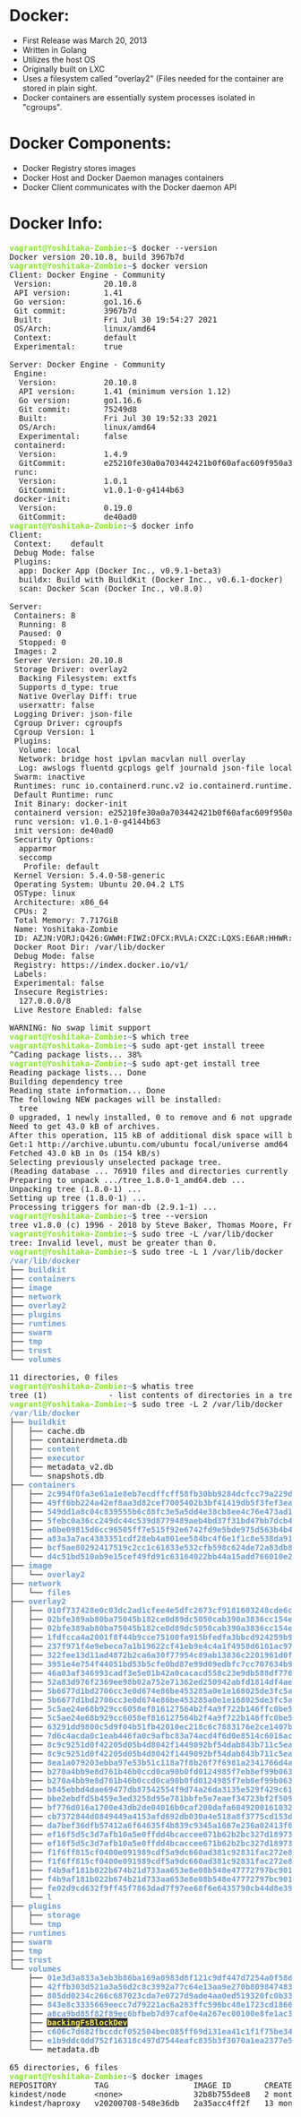 # Docker:

- First Release was March 20, 2013
- Written in Golang
- Utilizes the host OS
- Originally built on LXC
- Uses a filesystem called "overlay2" (Files needed for the container are stored in plain sight.
- Docker containers are essentially system processes isolated in "cgroups".

# Docker Components:

- Docker Registry stores images
- Docker Host and Docker Daemon manages containers
- Docker Client communicates with the Docker daemon API

# Docker Info:

<pre><font color="#8AE234"><b>vagrant@Yoshitaka-Zombie</b></font>:<font color="#729FCF"><b>~</b></font>$ docker --version
Docker version 20.10.8, build 3967b7d
<font color="#8AE234"><b>vagrant@Yoshitaka-Zombie</b></font>:<font color="#729FCF"><b>~</b></font>$ docker version
Client: Docker Engine - Community
 Version:           20.10.8
 API version:       1.41
 Go version:        go1.16.6
 Git commit:        3967b7d
 Built:             Fri Jul 30 19:54:27 2021
 OS/Arch:           linux/amd64
 Context:           default
 Experimental:      true

Server: Docker Engine - Community
 Engine:
  Version:          20.10.8
  API version:      1.41 (minimum version 1.12)
  Go version:       go1.16.6
  Git commit:       75249d8
  Built:            Fri Jul 30 19:52:33 2021
  OS/Arch:          linux/amd64
  Experimental:     false
 containerd:
  Version:          1.4.9
  GitCommit:        e25210fe30a0a703442421b0f60afac609f950a3
 runc:
  Version:          1.0.1
  GitCommit:        v1.0.1-0-g4144b63
 docker-init:
  Version:          0.19.0
  GitCommit:        de40ad0
<font color="#8AE234"><b>vagrant@Yoshitaka-Zombie</b></font>:<font color="#729FCF"><b>~</b></font>$ docker info
Client:
 Context:    default
 Debug Mode: false
 Plugins:
  app: Docker App (Docker Inc., v0.9.1-beta3)
  buildx: Build with BuildKit (Docker Inc., v0.6.1-docker)
  scan: Docker Scan (Docker Inc., v0.8.0)

Server:
 Containers: 8
  Running: 8
  Paused: 0
  Stopped: 0
 Images: 2
 Server Version: 20.10.8
 Storage Driver: overlay2
  Backing Filesystem: extfs
  Supports d_type: true
  Native Overlay Diff: true
  userxattr: false
 Logging Driver: json-file
 Cgroup Driver: cgroupfs
 Cgroup Version: 1
 Plugins:
  Volume: local
  Network: bridge host ipvlan macvlan null overlay
  Log: awslogs fluentd gcplogs gelf journald json-file local logentries splunk syslog
 Swarm: inactive
 Runtimes: runc io.containerd.runc.v2 io.containerd.runtime.v1.linux
 Default Runtime: runc
 Init Binary: docker-init
 containerd version: e25210fe30a0a703442421b0f60afac609f950a3
 runc version: v1.0.1-0-g4144b63
 init version: de40ad0
 Security Options:
  apparmor
  seccomp
   Profile: default
 Kernel Version: 5.4.0-58-generic
 Operating System: Ubuntu 20.04.2 LTS
 OSType: linux
 Architecture: x86_64
 CPUs: 2
 Total Memory: 7.717GiB
 Name: Yoshitaka-Zombie
 ID: AZJN:VORJ:Q426:GWWH:FIWZ:OFCX:RVLA:CXZC:LQXS:E6AR:HHWR:N3B2
 Docker Root Dir: /var/lib/docker
 Debug Mode: false
 Registry: https://index.docker.io/v1/
 Labels:
 Experimental: false
 Insecure Registries:
  127.0.0.0/8
 Live Restore Enabled: false

WARNING: No swap limit support
<font color="#8AE234"><b>vagrant@Yoshitaka-Zombie</b></font>:<font color="#729FCF"><b>~</b></font>$ which tree
<font color="#8AE234"><b>vagrant@Yoshitaka-Zombie</b></font>:<font color="#729FCF"><b>~</b></font>$ sudo apt-get install treee
^Cading package lists... 38%
<font color="#8AE234"><b>vagrant@Yoshitaka-Zombie</b></font>:<font color="#729FCF"><b>~</b></font>$ sudo apt-get install tree
Reading package lists... Done
Building dependency tree       
Reading state information... Done
The following NEW packages will be installed:
  tree
0 upgraded, 1 newly installed, 0 to remove and 6 not upgraded.
Need to get 43.0 kB of archives.
After this operation, 115 kB of additional disk space will be used.
Get:1 http://archive.ubuntu.com/ubuntu focal/universe amd64 tree amd64 1.8.0-1 [43.0 kB]
Fetched 43.0 kB in 0s (154 kB/s)
Selecting previously unselected package tree.
(Reading database ... 76910 files and directories currently installed.)
Preparing to unpack .../tree_1.8.0-1_amd64.deb ...
Unpacking tree (1.8.0-1) ...
Setting up tree (1.8.0-1) ...
Processing triggers for man-db (2.9.1-1) ...
<font color="#8AE234"><b>vagrant@Yoshitaka-Zombie</b></font>:<font color="#729FCF"><b>~</b></font>$ tree --version
tree v1.8.0 (c) 1996 - 2018 by Steve Baker, Thomas Moore, Francesc Rocher, Florian Sesser, Kyosuke Tokoro 
<font color="#8AE234"><b>vagrant@Yoshitaka-Zombie</b></font>:<font color="#729FCF"><b>~</b></font>$ sudo tree -L /var/lib/docker
tree: Invalid level, must be greater than 0.
<font color="#8AE234"><b>vagrant@Yoshitaka-Zombie</b></font>:<font color="#729FCF"><b>~</b></font>$ sudo tree -L 1 /var/lib/docker
<font color="#729FCF"><b>/var/lib/docker</b></font>
├── <font color="#729FCF"><b>buildkit</b></font>
├── <font color="#729FCF"><b>containers</b></font>
├── <font color="#729FCF"><b>image</b></font>
├── <font color="#729FCF"><b>network</b></font>
├── <font color="#729FCF"><b>overlay2</b></font>
├── <font color="#729FCF"><b>plugins</b></font>
├── <font color="#729FCF"><b>runtimes</b></font>
├── <font color="#729FCF"><b>swarm</b></font>
├── <font color="#729FCF"><b>tmp</b></font>
├── <font color="#729FCF"><b>trust</b></font>
└── <font color="#729FCF"><b>volumes</b></font>

11 directories, 0 files
<font color="#8AE234"><b>vagrant@Yoshitaka-Zombie</b></font>:<font color="#729FCF"><b>~</b></font>$ whatis tree
tree (1)             - list contents of directories in a tree-like format.
<font color="#8AE234"><b>vagrant@Yoshitaka-Zombie</b></font>:<font color="#729FCF"><b>~</b></font>$ sudo tree -L 2 /var/lib/docker
<font color="#729FCF"><b>/var/lib/docker</b></font>
├── <font color="#729FCF"><b>buildkit</b></font>
│   ├── cache.db
│   ├── containerdmeta.db
│   ├── <font color="#729FCF"><b>content</b></font>
│   ├── <font color="#729FCF"><b>executor</b></font>
│   ├── metadata_v2.db
│   └── snapshots.db
├── <font color="#729FCF"><b>containers</b></font>
│   ├── <font color="#729FCF"><b>2c994f0fa3e61a1e8eb7ecdffcff58fb30bb9284dcfcc79a229d9c51e42daf72</b></font>
│   ├── <font color="#729FCF"><b>49ff6bb224a42ef8aa3d82cef7005402b3bf41419db5f3fef3eac67e9b5f4c00</b></font>
│   ├── <font color="#729FCF"><b>549dd1a8c04c839555b6c88fc3e5a5dd4e38cb8ee4c76e473ad1397a2c5e6780</b></font>
│   ├── <font color="#729FCF"><b>5febc0a36cc249dc44c539d8779489aeb4bd37f31bd47bb7dcb47507112a6360</b></font>
│   ├── <font color="#729FCF"><b>a0be09815d6cc96505ff7e515f92e6742fd9e5bde975d563b4b40ed3c5e20f46</b></font>
│   ├── <font color="#729FCF"><b>a83a3a7ac4383351cdf28eb4a801ee584bc4f6e1f1c8e538da911a6fa95bfd66</b></font>
│   ├── <font color="#729FCF"><b>bcf5ae80292417519c2cc1c61833e532cfb598c624de72a83db8cd5474554c89</b></font>
│   └── <font color="#729FCF"><b>d4c51bd510ab9e15cef49fd91c63164022bb44a15add766010e20c90b38e3f3f</b></font>
├── <font color="#729FCF"><b>image</b></font>
│   └── <font color="#729FCF"><b>overlay2</b></font>
├── <font color="#729FCF"><b>network</b></font>
│   └── <font color="#729FCF"><b>files</b></font>
├── <font color="#729FCF"><b>overlay2</b></font>
│   ├── <font color="#729FCF"><b>010f737428e0c03dc2ad1cfee4e5dfc2673cf9181603248cde6c5bf7d773808a</b></font>
│   ├── <font color="#729FCF"><b>02bfe389ab80ba75045b182ce0d89dc5050cab390a3836cc154e4255fedf9ca4</b></font>
│   ├── <font color="#729FCF"><b>02bfe389ab80ba75045b182ce0d89dc5050cab390a3836cc154e4255fedf9ca4-init</b></font>
│   ├── <font color="#729FCF"><b>1fdfcca4a2001f8f44b9cce75100fa915bfedfa3bbcd924259b9cda2ea85c203</b></font>
│   ├── <font color="#729FCF"><b>237f971f4e9ebeca7a1b19622cf41eb9e4c4a1f4958d6161ac97b9c273d85e81</b></font>
│   ├── <font color="#729FCF"><b>322fee13d11ad4872b2ca6a30f77954c89ab13836c2201961d0f19b6e926ca17</b></font>
│   ├── <font color="#729FCF"><b>3951e4e754f44051bd53b5cfe0bd87e99d09edbfc7cc707634b9761801acac5a</b></font>
│   ├── <font color="#729FCF"><b>46a03af346993cadf3e5e01b42a0cacacd558c23e9db588df776c6420fde0743</b></font>
│   ├── <font color="#729FCF"><b>52a83d976f2369ee98b02a752e71362ed250942abfd1814df4ae77e961526276</b></font>
│   ├── <font color="#729FCF"><b>5b6677d1bd2706cc3e0d674e86be453285a0e1e168025de3fc5a3c0c4c1e9ba5</b></font>
│   ├── <font color="#729FCF"><b>5b6677d1bd2706cc3e0d674e86be453285a0e1e168025de3fc5a3c0c4c1e9ba5-init</b></font>
│   ├── <font color="#729FCF"><b>5c5ae24e68b929cc6058ef816127564b2f4a9f722b146ffc0be524c690bb966a</b></font>
│   ├── <font color="#729FCF"><b>5c5ae24e68b929cc6058ef816127564b2f4a9f722b146ffc0be524c690bb966a-init</b></font>
│   ├── <font color="#729FCF"><b>63291dd9800c5d9f04b51fb42010ec218c6c7883176e2ce1407bb5a39eb5bc89</b></font>
│   ├── <font color="#729FCF"><b>7d6c4acda0c1eab446fa0c9afbc83a74acd4f6d0e8514c6016acee75088b4330</b></font>
│   ├── <font color="#729FCF"><b>8c9c9251d0f42205d05b4d8042f1449092bf54dab843b711c5ea38e706615b42</b></font>
│   ├── <font color="#729FCF"><b>8c9c9251d0f42205d05b4d8042f1449092bf54dab843b711c5ea38e706615b42-init</b></font>
│   ├── <font color="#729FCF"><b>8ea1a079203ebba97e53b51c118a7f8b26f7f6981a2341766d4ab0d73f208d83</b></font>
│   ├── <font color="#729FCF"><b>b270a4bb9e8d761b46b0ccd0ca90b0fd0124985f7eb8ef99b063aa3d2d109d9d</b></font>
│   ├── <font color="#729FCF"><b>b270a4bb9e8d761b46b0ccd0ca90b0fd0124985f7eb8ef99b063aa3d2d109d9d-init</b></font>
│   ├── <font color="#729FCF"><b>b845ebbd4dae69477db87542554f9d74a26da3135e529f429c61aba36ca0a4d3</b></font>
│   ├── <font color="#729FCF"><b>bbe2ebdfd5b459e3ed3258d95e781bbfe5e7eaef34723bf2f509e5d1f0d9dbd6</b></font>
│   ├── <font color="#729FCF"><b>bf776d016a1700e43db2de04016b0caf200dafa6049200161032d89cf123e718</b></font>
│   ├── <font color="#729FCF"><b>cb7372844d0849449a4153afd692db030a4e518a8f3775cd153d7c0e64736628</b></font>
│   ├── <font color="#729FCF"><b>da7bef36dfb57412a6f64635f4b839c9345a1667e236a02413f6fb4430cde398</b></font>
│   ├── <font color="#729FCF"><b>ef16f5d5c3d7afb10a5e0ffdd4bcaccee671b62b2bc327d18973926b18459525</b></font>
│   ├── <font color="#729FCF"><b>ef16f5d5c3d7afb10a5e0ffdd4bcaccee671b62b2bc327d18973926b18459525-init</b></font>
│   ├── <font color="#729FCF"><b>f1f6ff815cf0400e091989cdf5a9dc660ad381c92831fac272e83dff3381d093</b></font>
│   ├── <font color="#729FCF"><b>f1f6ff815cf0400e091989cdf5a9dc660ad381c92831fac272e83dff3381d093-init</b></font>
│   ├── <font color="#729FCF"><b>f4b9af181b022b674b21d733aa653e8e08b548e47772797bc90181adc78829c4</b></font>
│   ├── <font color="#729FCF"><b>f4b9af181b022b674b21d733aa653e8e08b548e47772797bc90181adc78829c4-init</b></font>
│   ├── <font color="#729FCF"><b>fe02d9cd632f9ff45f7863dad7f97ee68f6e6435790cb44d8e395ba2a6a3e83a</b></font>
│   └── <font color="#729FCF"><b>l</b></font>
├── <font color="#729FCF"><b>plugins</b></font>
│   ├── <font color="#729FCF"><b>storage</b></font>
│   └── <font color="#729FCF"><b>tmp</b></font>
├── <font color="#729FCF"><b>runtimes</b></font>
├── <font color="#729FCF"><b>swarm</b></font>
├── <font color="#729FCF"><b>tmp</b></font>
├── <font color="#729FCF"><b>trust</b></font>
└── <font color="#729FCF"><b>volumes</b></font>
    ├── <font color="#729FCF"><b>01e3d3a833a3eb3b86ba169a0983d8f121c9df447d7254a0f58dcea289faf605</b></font>
    ├── <font color="#729FCF"><b>42ffb303d521a3a56d2c8c3992a77c64e13aa9e270b8098474835a7fc41a161f</b></font>
    ├── <font color="#729FCF"><b>805dd0234c266c687023cda7e0727d9ade4aa0ed519320fc0b337ed6acea2778</b></font>
    ├── <font color="#729FCF"><b>843e8c3335669eecc7d79221ac6a283ffc596bc48e1723cd1866a90cc6a9671e</b></font>
    ├── <font color="#729FCF"><b>a8ca9bd85f82f89ec6bfbeb7d97caf0e4a267ec00100e8fe1ac340d4e9d82159</b></font>
    ├── <span style="background-color:#2E3436"><font color="#FCE94F"><b>backingFsBlockDev</b></font></span>
    ├── <font color="#729FCF"><b>c606c7d682fbccdcf052504bec085ff69d131ea41c1f1f75be346a8e57fe45ad</b></font>
    ├── <font color="#729FCF"><b>e1b9ddc0dd752f16318c497d7544eafc835b3f3070a1ea2377e589a759af3bad</b></font>
    └── metadata.db

65 directories, 6 files
<font color="#8AE234"><b>vagrant@Yoshitaka-Zombie</b></font>:<font color="#729FCF"><b>~</b></font>$ docker images
REPOSITORY        TAG                  IMAGE ID       CREATED         SIZE
kindest/node      &lt;none&gt;               32b8b755dee8   2 months ago    1.12GB
kindest/haproxy   v20200708-548e36db   2a35acc4ff2f   13 months ago   24.5MB
</pre>
